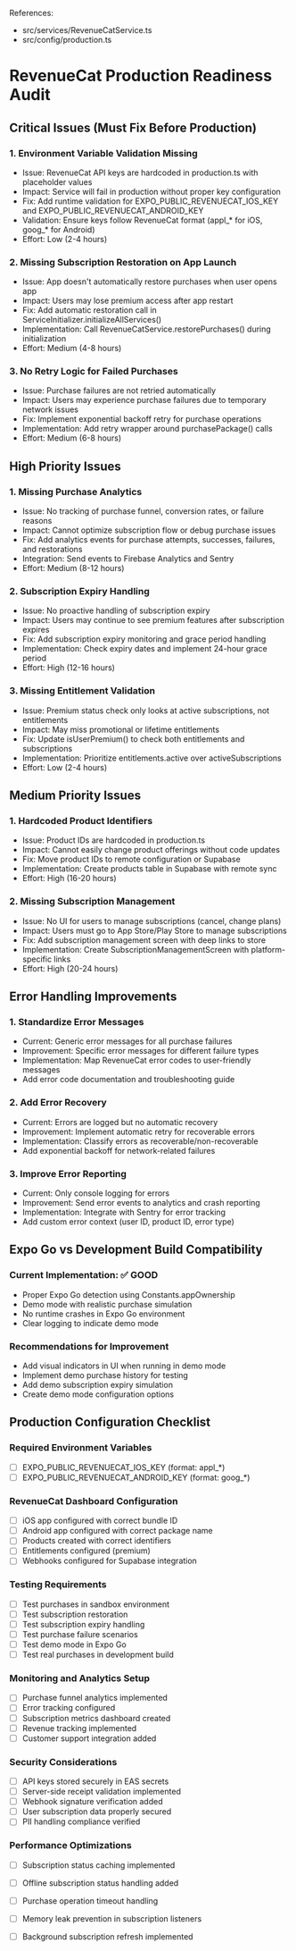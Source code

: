 References:

- src/services/RevenueCatService.ts
- src/config/production.ts

# RevenueCat Production Readiness Audit

## Critical Issues (Must Fix Before Production)

### 1. Environment Variable Validation Missing
- Issue: RevenueCat API keys are hardcoded in production.ts with placeholder values
- Impact: Service will fail in production without proper key configuration
- Fix: Add runtime validation for EXPO_PUBLIC_REVENUECAT_IOS_KEY and EXPO_PUBLIC_REVENUECAT_ANDROID_KEY
- Validation: Ensure keys follow RevenueCat format (appl_* for iOS, goog_* for Android)
- Effort: Low (2-4 hours)

### 2. Missing Subscription Restoration on App Launch
- Issue: App doesn't automatically restore purchases when user opens app
- Impact: Users may lose premium access after app restart
- Fix: Add automatic restoration call in ServiceInitializer.initializeAllServices()
- Implementation: Call RevenueCatService.restorePurchases() during initialization
- Effort: Medium (4-8 hours)

### 3. No Retry Logic for Failed Purchases
- Issue: Purchase failures are not retried automatically
- Impact: Users may experience purchase failures due to temporary network issues
- Fix: Implement exponential backoff retry for purchase operations
- Implementation: Add retry wrapper around purchasePackage() calls
- Effort: Medium (6-8 hours)

## High Priority Issues

### 1. Missing Purchase Analytics
- Issue: No tracking of purchase funnel, conversion rates, or failure reasons
- Impact: Cannot optimize subscription flow or debug purchase issues
- Fix: Add analytics events for purchase attempts, successes, failures, and restorations
- Integration: Send events to Firebase Analytics and Sentry
- Effort: Medium (8-12 hours)

### 2. Subscription Expiry Handling
- Issue: No proactive handling of subscription expiry
- Impact: Users may continue to see premium features after subscription expires
- Fix: Add subscription expiry monitoring and grace period handling
- Implementation: Check expiry dates and implement 24-hour grace period
- Effort: High (12-16 hours)

### 3. Missing Entitlement Validation
- Issue: Premium status check only looks at active subscriptions, not entitlements
- Impact: May miss promotional or lifetime entitlements
- Fix: Update isUserPremium() to check both entitlements and subscriptions
- Implementation: Prioritize entitlements.active over activeSubscriptions
- Effort: Low (2-4 hours)

## Medium Priority Issues

### 1. Hardcoded Product Identifiers
- Issue: Product IDs are hardcoded in production.ts
- Impact: Cannot easily change product offerings without code updates
- Fix: Move product IDs to remote configuration or Supabase
- Implementation: Create products table in Supabase with remote sync
- Effort: High (16-20 hours)

### 2. Missing Subscription Management
- Issue: No UI for users to manage subscriptions (cancel, change plans)
- Impact: Users must go to App Store/Play Store to manage subscriptions
- Fix: Add subscription management screen with deep links to store
- Implementation: Create SubscriptionManagementScreen with platform-specific links
- Effort: High (20-24 hours)

## Error Handling Improvements

### 1. Standardize Error Messages
- Current: Generic error messages for all purchase failures
- Improvement: Specific error messages for different failure types
- Implementation: Map RevenueCat error codes to user-friendly messages
- Add error code documentation and troubleshooting guide

### 2. Add Error Recovery
- Current: Errors are logged but no automatic recovery
- Improvement: Implement automatic retry for recoverable errors
- Implementation: Classify errors as recoverable/non-recoverable
- Add exponential backoff for network-related failures

### 3. Improve Error Reporting
- Current: Only console logging for errors
- Improvement: Send error events to analytics and crash reporting
- Implementation: Integrate with Sentry for error tracking
- Add custom error context (user ID, product ID, error type)

## Expo Go vs Development Build Compatibility

### Current Implementation: ✅ GOOD
- Proper Expo Go detection using Constants.appOwnership
- Demo mode with realistic purchase simulation
- No runtime crashes in Expo Go environment
- Clear logging to indicate demo mode

### Recommendations for Improvement
- Add visual indicators in UI when running in demo mode
- Implement demo purchase history for testing
- Add demo subscription expiry simulation
- Create demo mode configuration options

## Production Configuration Checklist

### Required Environment Variables
- [ ] EXPO_PUBLIC_REVENUECAT_IOS_KEY (format: appl_*)
- [ ] EXPO_PUBLIC_REVENUECAT_ANDROID_KEY (format: goog_*)

### RevenueCat Dashboard Configuration
- [ ] iOS app configured with correct bundle ID
- [ ] Android app configured with correct package name
- [ ] Products created with correct identifiers
- [ ] Entitlements configured (premium)
- [ ] Webhooks configured for Supabase integration

### Testing Requirements
- [ ] Test purchases in sandbox environment
- [ ] Test subscription restoration
- [ ] Test subscription expiry handling
- [ ] Test purchase failure scenarios
- [ ] Test demo mode in Expo Go
- [ ] Test real purchases in development build

### Monitoring and Analytics Setup
- [ ] Purchase funnel analytics implemented
- [ ] Error tracking configured
- [ ] Subscription metrics dashboard created
- [ ] Revenue tracking implemented
- [ ] Customer support integration added

### Security Considerations
- [ ] API keys stored securely in EAS secrets
- [ ] Server-side receipt validation implemented
- [ ] Webhook signature verification added
- [ ] User subscription data properly secured
- [ ] PII handling compliance verified

### Performance Optimizations
- [ ] Subscription status caching implemented
- [ ] Offline subscription status handling added
- [ ] Purchase operation timeout handling
- [ ] Memory leak prevention in subscription listeners
- [ ] Background subscription refresh implemented

